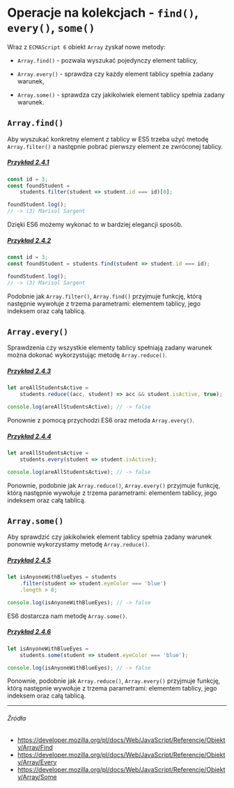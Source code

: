 # Operacje na kolekcjach - `find()`, `every()`, `some()`

Wraz z `ECMAScript 6` obiekt `Array` zyskał nowe metody:

* `Array.find()` - pozwala wyszukać pojedynczy element tablicy,

* `Array.every()` - sprawdza czy każdy element tablicy spełnia zadany warunek,

* `Array.some()` - sprawdza czy jakikolwiek element tablicy spełnia zadany warunek.


## `Array.find()`

Aby wyszukać konkretny element z tablicy w ES5 trzeba użyć metodę `Array.filter()` a następnie pobrać pierwszy element ze zwróconej tablicy.

##### [Przykład 2.4.1](https://codepen.io/mmotel/pen/BZpJXW)
```js
const id = 3;
const foundStudent = 
    students.filter(student => student.id === id)[0];

foundStudent.log(); 
// -> (3) Marisol Sargent
```

Dzięki ES6 możemy wykonać to w bardziej elegancji sposób. 

##### [Przykład 2.4.2](https://codepen.io/mmotel/pen/mwRXdP)
```js
const id = 3;
const foundStudent = students.find(student => student.id === id);

foundStudent.log(); 
// -> (3) Marisol Sargent
```

Podobnie jak `Array.filter()`, `Array.find()` przyjmuje funkcję, którą następnie wywołuje z trzema parametrami: elementem tablicy, jego indeksem oraz całą tablicą.

## `Array.every()`

Sprawdzenia czy wszystkie elementy tablicy spełniają zadany warunek można dokonać wykorzystując metodę `Array.reduce()`.

##### [Przykład 2.4.3](https://codepen.io/mmotel/pen/JJEpoQ)
```js
let areAllStudentsActive = 
    students.reduce((acc, student) => acc && student.isActive, true);

console.log(areAllStudentsActive); // -> false
```

Ponownie z pomocą przychodzi ES6 oraz metoda `Array.every()`.

##### [Przykład 2.4.4](https://codepen.io/mmotel/pen/KqaQpo)
```js
let areAllStudentsActive = 
    students.every(student => student.isActive);

console.log(areAllStudentsActive); // -> false
```

Ponownie, podobnie jak `Array.reduce()`, `Array.every()` przyjmuje funkcję, którą następnie wywołuje z trzema parametrami: elementem tablicy, jego indeksem oraz całą tablicą.

## `Array.some()`

Aby sprawdzić czy jakikolwiek element tablicy spełnia zadany warunek ponownie wykorzystamy metodę `Array.reduce()`.

##### [Przykład 2.4.5](https://codepen.io/mmotel/pen/awpqmg)
```js
let isAnyoneWithBlueEyes = students
    .filter(student => student.eyeColor === 'blue')
    .length > 0;

console.log(isAnyoneWithBlueEyes); // -> false
```

ES6 dostarcza nam metodę `Array.some()`.

##### [Przykład 2.4.6](https://codepen.io/mmotel/pen/mwRXRO)
```js
let isAnyoneWithBlueEyes = 
    students.some(student => student.eyeColor === 'blue');

console.log(isAnyoneWithBlueEyes); // -> false
```

Ponownie, podobnie jak `Array.reduce()`, `Array.every()` przyjmuje funkcję, którą następnie wywołuje z trzema parametrami: elementem tablicy, jego indeksem oraz całą tablicą.

---

###### Źródła

* https://developer.mozilla.org/pl/docs/Web/JavaScript/Referencje/Obiekty/Array/Find
* https://developer.mozilla.org/pl/docs/Web/JavaScript/Referencje/Obiekty/Array/Every
* https://developer.mozilla.org/pl/docs/Web/JavaScript/Referencje/Obiekty/Array/Some